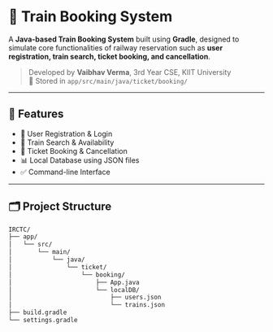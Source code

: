 # 🚆 Train Booking System

A **Java-based Train Booking System** built using **Gradle**, designed to simulate core functionalities of railway reservation such as **user registration, train search, ticket booking, and cancellation**.

> Developed by **Vaibhav Verma**, 3rd Year CSE, KIIT University  
> 📁 Stored in `app/src/main/java/ticket/booking/`

---

## 📌 Features

- 🧑 User Registration & Login
- 🚄 Train Search & Availability
- 🎫 Ticket Booking & Cancellation
- 📊 Local Database using JSON files
- ✅ Command-line Interface

---

## 🗂️ Project Structure

```bash
IRCTC/
├── app/
│   └── src/
│       └── main/
│           └── java/
│               └── ticket/
│                   └── booking/
│                       ├── App.java
│                       └── localDB/
│                           ├── users.json
│                           └── trains.json
├── build.gradle
└── settings.gradle
